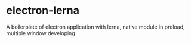# electron-lerna
A boilerplate of electron application with lerna, native module in preload, multiple window developing
